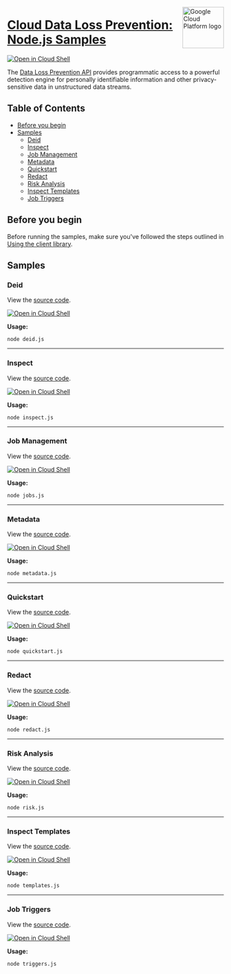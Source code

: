 [//]: # "This README.md file is auto-generated, all changes to this file will be lost."
[//]: # "To regenerate it, use `python -m synthtool`."
<img src="https://avatars2.githubusercontent.com/u/2810941?v=3&s=96" alt="Google Cloud Platform logo" title="Google Cloud Platform" align="right" height="96" width="96"/>

# [Cloud Data Loss Prevention: Node.js Samples](https://github.com/googleapis/nodejs-dlp)

[![Open in Cloud Shell][shell_img]][shell_link]

The [Data Loss Prevention API](https://cloud.google.com/dlp/docs/) provides programmatic access to a
powerful detection engine for personally identifiable information and other privacy-sensitive
data in unstructured data streams.

## Table of Contents

* [Before you begin](#before-you-begin)
* [Samples](#samples)
  * [Deid](#deid)
  * [Inspect](#inspect)
  * [Job Management](#job-management)
  * [Metadata](#metadata)
  * [Quickstart](#quickstart)
  * [Redact](#redact)
  * [Risk Analysis](#risk-analysis)
  * [Inspect Templates](#inspect-templates)
  * [Job Triggers](#job-triggers)

## Before you begin

Before running the samples, make sure you've followed the steps outlined in
[Using the client library](https://github.com/googleapis/nodejs-dlp#using-the-client-library).

## Samples



### Deid

View the [source code](https://github.com/googleapis/nodejs-dlp/blob/master/samples/deid.js).

[![Open in Cloud Shell][shell_img]](https://console.cloud.google.com/cloudshell/open?git_repo=https://github.com/googleapis/nodejs-dlp&page=editor&open_in_editor=samples/deid.js,samples/README.md)

__Usage:__


`node deid.js`


-----




### Inspect

View the [source code](https://github.com/googleapis/nodejs-dlp/blob/master/samples/inspect.js).

[![Open in Cloud Shell][shell_img]](https://console.cloud.google.com/cloudshell/open?git_repo=https://github.com/googleapis/nodejs-dlp&page=editor&open_in_editor=samples/inspect.js,samples/README.md)

__Usage:__


`node inspect.js`


-----




### Job Management

View the [source code](https://github.com/googleapis/nodejs-dlp/blob/master/samples/jobs.js).

[![Open in Cloud Shell][shell_img]](https://console.cloud.google.com/cloudshell/open?git_repo=https://github.com/googleapis/nodejs-dlp&page=editor&open_in_editor=samples/jobs.js,samples/README.md)

__Usage:__


`node jobs.js`


-----




### Metadata

View the [source code](https://github.com/googleapis/nodejs-dlp/blob/master/samples/metadata.js).

[![Open in Cloud Shell][shell_img]](https://console.cloud.google.com/cloudshell/open?git_repo=https://github.com/googleapis/nodejs-dlp&page=editor&open_in_editor=samples/metadata.js,samples/README.md)

__Usage:__


`node metadata.js`


-----




### Quickstart

View the [source code](https://github.com/googleapis/nodejs-dlp/blob/master/samples/quickstart.js).

[![Open in Cloud Shell][shell_img]](https://console.cloud.google.com/cloudshell/open?git_repo=https://github.com/googleapis/nodejs-dlp&page=editor&open_in_editor=samples/quickstart.js,samples/README.md)

__Usage:__


`node quickstart.js`


-----




### Redact

View the [source code](https://github.com/googleapis/nodejs-dlp/blob/master/samples/redact.js).

[![Open in Cloud Shell][shell_img]](https://console.cloud.google.com/cloudshell/open?git_repo=https://github.com/googleapis/nodejs-dlp&page=editor&open_in_editor=samples/redact.js,samples/README.md)

__Usage:__


`node redact.js`


-----




### Risk Analysis

View the [source code](https://github.com/googleapis/nodejs-dlp/blob/master/samples/risk.js).

[![Open in Cloud Shell][shell_img]](https://console.cloud.google.com/cloudshell/open?git_repo=https://github.com/googleapis/nodejs-dlp&page=editor&open_in_editor=samples/risk.js,samples/README.md)

__Usage:__


`node risk.js`


-----




### Inspect Templates

View the [source code](https://github.com/googleapis/nodejs-dlp/blob/master/samples/templates.js).

[![Open in Cloud Shell][shell_img]](https://console.cloud.google.com/cloudshell/open?git_repo=https://github.com/googleapis/nodejs-dlp&page=editor&open_in_editor=samples/templates.js,samples/README.md)

__Usage:__


`node templates.js`


-----




### Job Triggers

View the [source code](https://github.com/googleapis/nodejs-dlp/blob/master/samples/triggers.js).

[![Open in Cloud Shell][shell_img]](https://console.cloud.google.com/cloudshell/open?git_repo=https://github.com/googleapis/nodejs-dlp&page=editor&open_in_editor=samples/triggers.js,samples/README.md)

__Usage:__


`node triggers.js`






[shell_img]: https://gstatic.com/cloudssh/images/open-btn.png
[shell_link]: https://console.cloud.google.com/cloudshell/open?git_repo=https://github.com/googleapis/nodejs-dlp&page=editor&open_in_editor=samples/README.md
[product-docs]: https://cloud.google.com/dlp/docs/